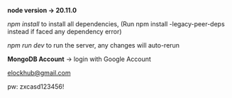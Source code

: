 **node version -> 20.11.0**

*npm install* to install all dependencies, (Run npm install -legacy-peer-deps instead if faced any dependency error)

*npm run dev* to run the server, any changes will auto-rerun

**MongoDB Account** -> login with Google Account

elockhub@gmail.com

pw: zxcasd123456!
